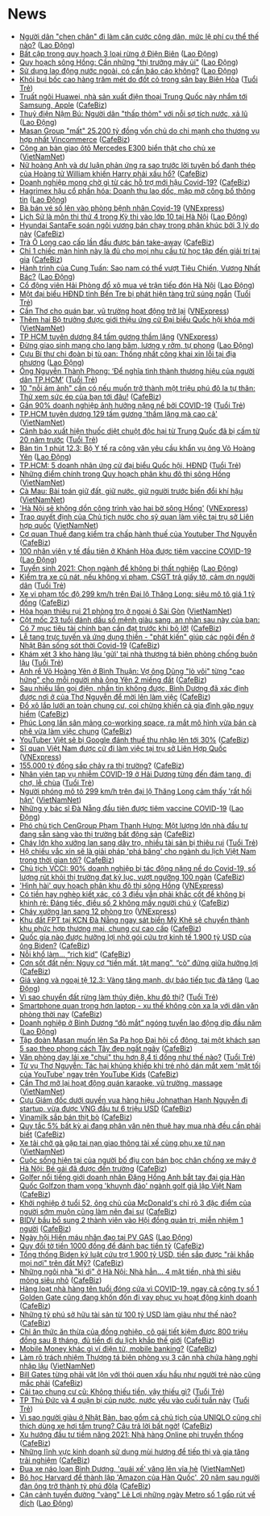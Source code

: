 # News

- [Người dân &quot;chen chân&quot; đi làm căn cước công dân, mức lệ phí cụ thể thế nào?](https://laodong.vn/phap-luat/nguoi-dan-chen-chan-di-lam-can-cuoc-cong-dan-muc-le-phi-cu-the-the-nao-888392.ldo) ([Lao Động](https://laodong.vn))
- [Bất cập trong quy hoạch 3 loại rừng ở Điện Biên](https://laodong.vn/video/bat-cap-trong-quy-hoach-3-loai-rung-o-dien-bien-888005.ldo) ([Lao Động](https://laodong.vn))
- [Quy hoạch sông Hồng: Cần những &quot;thị trưởng máy ủi&quot;](https://laodong.vn/su-kien-binh-luan/quy-hoach-song-hong-can-nhung-thi-truong-may-ui-888337.ldo) ([Lao Động](https://laodong.vn))
- [Sử dụng lao động nước ngoài, có cần báo cáo không?](https://laodong.vn/tu-van-phap-luat/su-dung-lao-dong-nuoc-ngoai-co-can-bao-cao-khong-886978.ldo) ([Lao Động](https://laodong.vn))
- [Khói bụi bốc cao hàng trăm mét do đốt cỏ trong sân bay Biên Hòa](https://tuoitre.vn/khoi-bui-boc-cao-hang-tram-met-do-dot-co-trong-san-bay-bien-hoa-20210312134357491.htm) ([Tuổi Trẻ](https://tuoitre.vn))
- [Truất ngôi Huawei, nhà sản xuất điện thoại Trung Quốc này nhắm tới Samsung, Apple](https://cafebiz.vn/truat-ngoi-huawei-nha-san-xuat-dien-thoai-trung-quoc-nay-nham-toi-samsung-apple-20210312135738493.chn) ([CafeBiz](https://cafebiz.vn))
- [Thuỷ điện Nậm Bú: Người dân &quot;thấp thỏm&quot; với nỗi sợ tích nước, xả lũ](https://laodong.vn/xa-hoi/thuy-dien-nam-bu-nguoi-dan-thap-thom-voi-noi-so-tich-nuoc-xa-lu-888395.ldo) ([Lao Động](https://laodong.vn))
- [Masan Group "mất" 25.200 tỷ đồng vốn chủ do chi mạnh cho thương vụ hợp nhất Vincommerce](https://cafebiz.vn/masan-group-mat-25200-ty-dong-von-chu-do-chi-manh-cho-thuong-vu-hop-nhat-vincommerce-20210312135509996.chn) ([CafeBiz](https://cafebiz.vn))
- [Công an bàn giao ôtô Mercedes E300 biển thật cho chủ xe](http://vietnamnet.vn/vn/thoi-su/cong-an-ban-giao-oto-mercedes-e300-bien-that-cho-chu-xe-719146.html) ([VietNamNet](https://vietnamnet.vn))
- [Nữ hoàng Anh và dư luận phản ứng ra sao trước lời tuyên bố đanh thép của Hoàng tử William khiến Harry phải xấu hổ?](https://cafebiz.vn/nu-hoang-anh-va-du-luan-phan-ung-ra-sao-truoc-loi-tuyen-bo-danh-thep-cua-hoang-tu-william-khien-harry-phai-xau-ho-20210312134732875.chn) ([CafeBiz](https://cafebiz.vn))
- [Doanh nghiệp mong chờ gì từ các hỗ trợ mới hậu Covid-19?](https://cafebiz.vn/doanh-nghiep-mong-cho-gi-tu-cac-ho-tro-moi-hau-covid-19-20210312134547633.chn) ([CafeBiz](https://cafebiz.vn))
- [Hagrimex hậu cổ phần hóa: Doanh thu lao dốc, mập mờ công bố thông tin](https://laodong.vn/kinh-te/hagrimex-hau-co-phan-hoa-doanh-thu-lao-doc-map-mo-cong-bo-thong-tin-888310.ldo) ([Lao Động](https://laodong.vn))
- [Bà bán vé số lẻn vào phòng bệnh nhân Covid-19](https://vnexpress.net/ba-ban-ve-so-len-vao-phong-benh-nhan-covid-19-4247528.html) ([VNExpress](https://vnexpress.net))
- [Lịch Sử là môn thi thứ 4 trong Kỳ thi vào lớp 10 tại Hà Nội](https://laodong.vn/giao-duc/lich-su-la-mon-thi-thu-4-trong-ky-thi-vao-lop-10-tai-ha-noi-888406.ldo) ([Lao Động](https://laodong.vn))
- [Hyundai SantaFe soán ngôi vương bán chạy trong phân khúc bởi 3 lý do này](https://cafebiz.vn/hyundai-santafe-soan-ngoi-vuong-ban-chay-trong-phan-khuc-boi-3-ly-do-nay-20210312123544399.chn) ([CafeBiz](https://cafebiz.vn))
- [Trà Ô Long cao cấp lần đầu được bán take-away](https://cafebiz.vn/tra-o-long-cao-cap-lan-dau-duoc-ban-take-away-20210312120823654.chn) ([CafeBiz](https://cafebiz.vn))
- [Chỉ 1 chiếc màn hình này là đủ cho mọi nhu cầu từ học tập đến giải trí tại gia](https://cafebiz.vn/chi-1-chiec-man-hinh-nay-la-du-cho-moi-nhu-cau-tu-hoc-tap-den-giai-tri-tai-gia-20210312105055392.chn) ([CafeBiz](https://cafebiz.vn))
- [Hành trình của Cung Tuấn: Sao nam có thể vượt Tiêu Chiến, Vương Nhất Bác?](https://laodong.vn/photo/hanh-trinh-cua-cung-tuan-sao-nam-co-the-vuot-tieu-chien-vuong-nhat-bac-888161.ldo) ([Lao Động](https://laodong.vn))
- [Cổ động viên Hải Phòng đổ xô mua vé trận tiếp đón Hà Nội](https://laodong.vn/bong-da/co-dong-vien-hai-phong-do-xo-mua-ve-tran-tiep-don-ha-noi-888393.ldo) ([Lao Động](https://laodong.vn))
- [Một đại biểu HĐND tỉnh Bến Tre bị phát hiện tàng trữ súng ngắn](https://tuoitre.vn/mot-dai-bieu-hdnd-tinh-ben-tre-bi-phat-hien-tang-tru-sung-ngan-20210312121545323.htm) ([Tuổi Trẻ](https://tuoitre.vn))
- [Cần Thơ cho quán bar, vũ trường hoạt động trở lại](https://vnexpress.net/can-tho-cho-quan-bar-vu-truong-hoat-dong-tro-lai-4247522.html) ([VNExpress](https://vnexpress.net))
- [Thêm hai Bộ trưởng được giới thiệu ứng cử Đại biểu Quốc hội khóa mới](http://vietnamnet.vn/vn/thoi-su/quoc-hoi/them-hai-bo-truong-duoc-gioi-thieu-ung-cu-dai-bieu-quoc-hoi-khoa-moi-719133.html) ([VietNamNet](https://vietnamnet.vn))
- [TP HCM tuyên dương 84 tấm gương thầm lặng](https://vnexpress.net/tp-hcm-tuyen-duong-84-tam-guong-tham-lang-4247521.html) ([VNExpress](https://vnexpress.net))
- [Đừng giao sinh mạng cho lang băm, lương y rởm, tự phong](https://laodong.vn/xa-hoi/dung-giao-sinh-mang-cho-lang-bam-luong-y-rom-tu-phong-888156.ldo) ([Lao Động](https://laodong.vn))
- [Cựu Bí thư chi đoàn bị tù oan: Thống nhất công khai xin lỗi tại địa phương](https://laodong.vn/phap-luat/cuu-bi-thu-chi-doan-bi-tu-oan-thong-nhat-cong-khai-xin-loi-tai-dia-phuong-888396.ldo) ([Lao Động](https://laodong.vn))
- [Ông Nguyễn Thành Phong: ‘Để nghĩa tình thành thương hiệu của người dân TP.HCM’](https://tuoitre.vn/ong-nguyen-thanh-phong-de-nghia-tinh-thanh-thuong-hieu-cua-nguoi-dan-tphcm-20210312122151126.htm) ([Tuổi Trẻ](https://tuoitre.vn))
- [10 "nỗi ám ảnh" cần có nếu muốn trở thành một triệu phú đô la tự thân: Thử xem sức ép của bạn tới đâu!](https://cafebiz.vn/10-noi-am-anh-can-co-neu-muon-tro-thanh-mot-trieu-phu-do-la-tu-than-thu-xem-suc-ep-cua-ban-toi-dau-2021031015533084.chn) ([CafeBiz](https://cafebiz.vn))
- [Gần 90% doanh nghiệp ảnh hưởng nặng nề bởi COVID-19](https://tuoitre.vn/gan-90-doanh-nghiep-anh-huong-nang-ne-boi-covid-19-20210312124506974.htm) ([Tuổi Trẻ](https://tuoitre.vn))
- [TP.HCM tuyên dương 129 tấm gương 'thầm lặng mà cao cả'](http://vietnamnet.vn/vn/thoi-su/tp-hcm-tuyen-duong-129-tam-guong-tham-lang-ma-cao-ca-719127.html) ([VietNamNet](https://vietnamnet.vn))
- [Cảnh báo xuất hiện thuốc diệt chuột độc hại từ Trung Quốc đã bị cấm từ 20 năm trước](https://tuoitre.vn/canh-bao-xuat-hien-thuoc-diet-chuot-doc-hai-tu-trung-quoc-da-bi-cam-tu-20-nam-truoc-20210312112644002.htm) ([Tuổi Trẻ](https://tuoitre.vn))
- [Bản tin 1 phút 12.3: Bộ Y tế ra công văn yêu cầu khẩn vụ ông Võ Hoàng Yên](https://laodong.vn/video/ban-tin-1-phut-123-bo-y-te-ra-cong-van-yeu-cau-khan-vu-ong-vo-hoang-yen-888339.ldo) ([Lao Động](https://laodong.vn))
- [TP.HCM: 5 doanh nhân ứng cử đại biểu Quốc hội, HĐND](https://tuoitre.vn/tphcm-5-doanh-nhan-ung-cu-dai-bieu-quoc-hoi-hdnd-2021031211595546.htm) ([Tuổi Trẻ](https://tuoitre.vn))
- [Những điểm chính trong Quy hoạch phân khu đô thị sông Hồng](http://vietnamnet.vn/vn/thoi-su/nhung-diem-chinh-trong-quy-hoach-phan-khu-do-thi-song-hong-719121.html) ([VietNamNet](https://vietnamnet.vn))
- [Cà Mau: Bài toán giữ đất, giữ nước, giữ người trước biến đổi khí hậu](http://vietnamnet.vn/vn/thoi-su/ca-mau-bai-toan-giu-dat-giu-nuoc-giu-nguoi-truoc-bien-doi-khi-hau-719131.html) ([VietNamNet](https://vietnamnet.vn))
- ['Hà Nội sẽ không dồn công trình vào hai bờ sông Hồng'](https://vnexpress.net/ha-noi-se-khong-don-cong-trinh-vao-hai-bo-song-hong-4247340.html) ([VNExpress](https://vnexpress.net))
- [Trao quyết định của Chủ tịch nước cho sỹ quan làm việc tại trụ sở Liên hợp quốc](http://vietnamnet.vn/vn/thoi-su/chinh-tri/trao-quyet-dinh-cua-chu-tich-nuoc-cho-sy-quan-lam-viec-tai-tru-so-lien-hop-quoc-719126.html) ([VietNamNet](https://vietnamnet.vn))
- [Cơ quan Thuế đang kiểm tra chấp hành thuế của Youtuber Thơ Nguyễn](https://cafebiz.vn/co-quan-thue-dang-kiem-tra-chap-hanh-thue-cua-youtuber-tho-nguyen-20210312114855455.chn) ([CafeBiz](https://cafebiz.vn))
- [100 nhân viên y tế đầu tiên ở Khánh Hòa được tiêm vaccine COVID-19](https://laodong.vn/photo/100-nhan-vien-y-te-dau-tien-o-khanh-hoa-duoc-tiem-vaccine-covid-19-888312.ldo) ([Lao Động](https://laodong.vn))
- [Tuyển sinh 2021: Chọn ngành để không bị thất nghiệp](https://laodong.vn/giao-duc/tuyen-sinh-2021-chon-nganh-de-khong-bi-that-nghiep-888291.ldo) ([Lao Động](https://laodong.vn))
- [Kiểm tra xe cũ nát, nếu không vi phạm, CSGT trả giấy tờ, cảm ơn người dân](https://tuoitre.vn/kiem-tra-xe-cu-nat-neu-khong-vi-pham-csgt-tra-giay-to-cam-on-nguoi-dan-20210312104258771.htm) ([Tuổi Trẻ](https://tuoitre.vn))
- [Xe vi phạm tốc độ 299 km/h trên Đại lộ Thăng Long: siêu mô tô giá 1 tỷ đồng](https://cafebiz.vn/xe-vi-pham-toc-do-299-km-h-tren-dai-lo-thang-long-sieu-mo-to-gia-1-ty-dong-20210312112633759.chn) ([CafeBiz](https://cafebiz.vn))
- [Hỏa hoạn thiêu rụi 21 phòng trọ ở ngoại ô Sài Gòn](http://vietnamnet.vn/vn/thoi-su/hoa-hoan-thieu-rui-21-phong-tro-o-ngoai-o-sai-gon-719110.html) ([VietNamNet](https://vietnamnet.vn))
- [Cột mốc 23 tuổi đánh dấu số mệnh giàu sang, an nhàn sau này của bạn: Có 7 mục tiêu tài chính bạn cần đạt trước khi bỏ lỡ!](https://cafebiz.vn/cot-moc-23-tuoi-danh-dau-so-menh-giau-sang-an-nhan-sau-nay-cua-ban-co-7-muc-tieu-tai-chinh-ban-can-dat-truoc-khi-bo-lo-2021031200441208.chn) ([CafeBiz](https://cafebiz.vn))
- [Lễ tang trực tuyến và ứng dụng thiền - "phát kiến" giúp các ngôi đền ở Nhật Bản sống sót thời Covid-19](https://cafebiz.vn/le-tang-truc-tuyen-va-ung-dung-thien-phat-kien-giup-cac-ngoi-den-o-nhat-ban-song-sot-thoi-covid-19-20210312111013281.chn) ([CafeBiz](https://cafebiz.vn))
- [Khám xét 3 kho hàng lậu 'gửi' tại nhà thượng tá biên phòng chống buôn lậu](https://tuoitre.vn/kham-xet-3-kho-hang-lau-gui-tai-nha-thuong-ta-bien-phong-chong-buon-lau-20210312095225183.htm) ([Tuổi Trẻ](https://tuoitre.vn))
- [Anh rể Võ Hoàng Yên ở Bình Thuận: Vợ ông Dũng "lò vôi" từng "cao hứng" cho mỗi người nhà ông Yên 2 miếng đất](https://cafebiz.vn/anh-re-vo-hoang-yen-o-binh-thuan-vo-ong-dung-lo-voi-tung-cao-hung-cho-moi-nguoi-nha-ong-yen-2-mieng-dat-20210312110627325.chn) ([CafeBiz](https://cafebiz.vn))
- [Sau nhiều lần gọi điện, nhắn tin không được, Bình Dương đã xác định được nơi ở của Thơ Nguyễn để mời lên làm việc](https://cafebiz.vn/sau-nhieu-lan-goi-dien-nhan-tin-khong-duoc-binh-duong-da-xac-dinh-duoc-noi-o-cua-tho-nguyen-de-moi-len-lam-viec-20210312110430358.chn) ([CafeBiz](https://cafebiz.vn))
- [Đổ xô lắp lưới an toàn chung cư, coi chừng khiến cả gia đình gặp nguy hiểm](https://cafebiz.vn/do-xo-lap-luoi-an-toan-chung-cu-coi-chung-khien-ca-gia-dinh-gap-nguy-hiem-20210312110128494.chn) ([CafeBiz](https://cafebiz.vn))
- [Phúc Long lấn sân mảng co-working space, ra mắt mô hình vừa bán cà phê vừa làm việc chung](https://cafebiz.vn/phuc-long-lan-san-mang-co-working-space-ra-mat-mo-hinh-vua-ban-ca-phe-vua-lam-viec-chung-20210312094321003.chn) ([CafeBiz](https://cafebiz.vn))
- [YouTuber Việt sẽ bị Google đánh thuế thu nhập lên tới 30%](https://cafebiz.vn/youtuber-viet-se-bi-google-danh-thue-thu-nhap-len-toi-30-20210312105125013.chn) ([CafeBiz](https://cafebiz.vn))
- [Sĩ quan Việt Nam được cử đi làm việc tại trụ sở Liên Hợp Quốc](https://vnexpress.net/si-quan-viet-nam-duoc-cu-di-lam-viec-tai-tru-so-lien-hop-quoc-4247357.html) ([VNExpress](https://vnexpress.net))
- [155.000 tỷ đồng sắp chảy ra thị trường?](https://cafebiz.vn/155000-ty-dong-sap-chay-ra-thi-truong-20210312104515475.chn) ([CafeBiz](https://cafebiz.vn))
- [Nhân viên tạp vụ nhiễm COVID-19 ở Hải Dương từng đến đám tang, đi chợ, lễ chùa](https://tuoitre.vn/nhan-vien-tap-vu-nhiem-covd-19-o-hai-duong-tung-den-dam-tang-di-cho-le-chua-20210312103118503.htm) ([Tuổi Trẻ](https://tuoitre.vn))
- [Người phóng mô tô 299 km/h trên đại lộ Thăng Long cảm thấy 'rất hối hận'](http://vietnamnet.vn/vn/thoi-su/nguoi-phong-mo-to-299-km-h-tren-dai-lo-thang-long-cam-thay-rat-hoi-han-719088.html) ([VietNamNet](https://vietnamnet.vn))
- [Những y bác sĩ Đà Nẵng đầu tiên được tiêm vaccine COVID-19](https://laodong.vn/photo/nhung-y-bac-si-da-nang-dau-tien-duoc-tiem-vaccine-covid-19-888287.ldo) ([Lao Động](https://laodong.vn))
- [Phó chủ tịch CenGroup Phạm Thanh Hưng: Một lượng lớn nhà đầu tư đang sẵn sàng vào thị trường bất động sản](https://cafebiz.vn/pho-chu-tich-cengroup-pham-thanh-hung-mot-luong-lon-nha-dau-tu-dang-san-sang-vao-thi-truong-bat-dong-san-20210312094219386.chn) ([CafeBiz](https://cafebiz.vn))
- [Cháy lớn kho xưởng lan sang dãy trọ, nhiều tài sản bị thiêu rụi](https://tuoitre.vn/chay-lon-kho-xuong-lan-sang-day-tro-nhieu-tai-san-bi-thieu-rui-20210312094509219.htm) ([Tuổi Trẻ](https://tuoitre.vn))
- [Hộ chiếu vắc xin sẽ là giải pháp 'phá băng' cho ngành du lịch Việt Nam trong thời gian tới?](https://cafebiz.vn/ho-chieu-vac-xin-se-la-giai-phap-pha-bang-cho-nganh-du-lich-viet-nam-trong-thoi-gian-toi-20210312102544838.chn) ([CafeBiz](https://cafebiz.vn))
- [Chủ tịch VCCI: 90% doanh nghiệp bị tác động nặng nề do Covid-19, số lượng rút khỏi thị trường đạt kỷ lục, vượt ngưỡng 100 ngàn](https://cafebiz.vn/chu-tich-vcci-90-doanh-nghiep-bi-tac-dong-nang-ne-do-covid-19-so-luong-rut-khoi-thi-truong-dat-ky-luc-vuot-nguong-100-ngan-20210312094318426.chn) ([CafeBiz](https://cafebiz.vn))
- ['Hình hài' quy hoạch phân khu đô thị sông Hồng](https://vnexpress.net/hinh-hai-quy-hoach-phan-khu-do-thi-song-hong-4247175.html) ([VNExpress](https://vnexpress.net))
- [Có tiền hay nghèo kiết xác, có 3 điều vẫn phải khắc cốt để không bị khinh rẻ: Đáng tiếc, điều số 2 không mấy người chú ý](https://cafebiz.vn/co-tien-hay-ngheo-kiet-xac-co-3-dieu-van-phai-khac-cot-de-khong-bi-khinh-re-dang-tiec-dieu-so-2-khong-may-nguoi-chu-y-20210311171645098.chn) ([CafeBiz](https://cafebiz.vn))
- [Cháy xưởng lan sang 12 phòng trọ](https://vnexpress.net/chay-xuong-lan-sang-12-phong-tro-4247370.html) ([VNExpress](https://vnexpress.net))
- [Khu đất FPT tại KCN Đà Nẵng ngay sát biển Mỹ Khê sẽ chuyển thành khu phức hợp thương mại, chung cư cao cấp](https://cafebiz.vn/khu-dat-fpt-tai-kcn-da-nang-ngay-sat-bien-my-khe-se-chuyen-thanh-khu-phuc-hop-thuong-mai-chung-cu-cao-cap-20210312101118514.chn) ([CafeBiz](https://cafebiz.vn))
- [Quốc gia nào được hưởng lợi nhờ gói cứu trợ kinh tế 1.900 tỷ USD của ông Biden?](https://cafebiz.vn/quoc-gia-nao-duoc-huong-loi-nho-goi-cuu-tro-kinh-te-1900-ty-usd-cua-ong-biden-202103120937592.chn) ([CafeBiz](https://cafebiz.vn))
- [Nỗi khổ làm... “rich kid”](https://cafebiz.vn/noi-kho-lam-rich-kid-20210312101947457.chn) ([CafeBiz](https://cafebiz.vn))
- [Cơn sốt đất nền: Nguy cơ “tiền mất, tật mang”, “cò” đứng giữa hưởng lợi](https://cafebiz.vn/con-sot-dat-nen-nguy-co-tien-mat-tat-mang-co-dung-giua-huong-loi-20210312100336797.chn) ([CafeBiz](https://cafebiz.vn))
- [Giá vàng và ngoại tệ 12.3: Vàng tăng mạnh, dự báo tiếp tục đà tăng](https://laodong.vn/video/gia-vang-va-ngoai-te-123-vang-tang-manh-du-bao-tiep-tuc-da-tang-888314.ldo) ([Lao Động](https://laodong.vn))
- [Vì sao chuyển đất rừng làm thủy điện, khu đô thị?](https://tuoitre.vn/vi-sao-chuyen-dat-rung-lam-thuy-dien-khu-do-thi-20210311190408267.htm) ([Tuổi Trẻ](https://tuoitre.vn))
- [Smartphone quan trọng hơn laptop - xu thế không còn xa lạ với dân văn phòng thời nay](https://cafebiz.vn/smartphone-quan-trong-hon-laptop-xu-the-khong-con-xa-la-voi-dan-van-phong-thoi-nay-20210311150827279.chn) ([CafeBiz](https://cafebiz.vn))
- [Doanh nghiệp ở Bình Dương “đỏ mắt” ngóng tuyển lao động dịp đầu năm](https://laodong.vn/video/doanh-nghiep-o-binh-duong-do-mat-ngong-tuyen-lao-dong-dip-dau-nam-888250.ldo) ([Lao Động](https://laodong.vn))
- [Tập đoàn Masan muốn lên Sa Pa họp Đại hội cổ đông, tại một khách sạn 5 sao theo phong cách Tây đẹp ngất ngây](https://cafebiz.vn/tap-doan-masan-muon-len-sa-pa-hop-dai-hoi-co-dong-tai-mot-khach-san-5-sao-theo-phong-cach-tay-dep-ngat-ngay-20210312095019789.chn) ([CafeBiz](https://cafebiz.vn))
- [Văn phòng dạy lái xe "chui" thu hơn 8,4 tỉ đồng như thế nào?](https://tuoitre.vn/van-phong-day-lai-xe-chui-thu-hon-8-4-ti-dong-nhu-the-nao-20210312084559527.htm) ([Tuổi Trẻ](https://tuoitre.vn))
- [Từ vụ Thơ Nguyễn: Tác hại khủng khiếp khi trẻ nhỏ dán mắt xem 'mặt tối của YouTube' ngay trên YouTube Kids](https://cafebiz.vn/tu-vu-tho-nguyen-tac-hai-khung-khiep-khi-tre-nho-dan-mat-xem-mat-toi-cua-youtube-ngay-tren-youtube-kids-20210312095514551.chn) ([CafeBiz](https://cafebiz.vn))
- [Cần Thơ mở lại hoạt động quán karaoke, vũ trường, massage](http://vietnamnet.vn/vn/thoi-su/can-tho-mo-lai-hoat-dong-quan-karaoke-vu-truong-massage-719078.html) ([VietNamNet](https://vietnamnet.vn))
- [Cựu Giám đốc dưới quyền vua hàng hiệu Johnathan Hạnh Nguyễn đi startup, vừa được VNG đầu tư 6 triệu USD](https://cafebiz.vn/cuu-giam-doc-kinh-doanh-tap-doan-ipp-cua-ty-phu-johnathan-hanh-nguyen-di-startup-vua-duoc-vng-dau-tu-6-trieu-usd-20210312093843524.chn) ([CafeBiz](https://cafebiz.vn))
- [Vinamilk sắp bán thịt bò](https://cafebiz.vn/vinamilk-sap-ban-thit-bo-20210312092756053.chn) ([CafeBiz](https://cafebiz.vn))
- [Quy tắc 5% bất kỳ ai đang phân vân nên thuê hay mua nhà đều cần phải biết](https://cafebiz.vn/quy-tac-5-bat-ky-ai-dang-phan-van-nen-thue-hay-mua-nha-deu-can-phai-biet-20210311155011614.chn) ([CafeBiz](https://cafebiz.vn))
- [Xe tải chở gà gặp tai nạn giao thông tài xế cùng phụ xe tử nạn](http://vietnamnet.vn/vn/thoi-su/an-toan-giao-thong/xe-tai-cho-ga-gap-tai-nan-giao-thong-tai-xe-cung-phu-xe-tu-nan-719055.html) ([VietNamNet](https://vietnamnet.vn))
- [Cuộc sống hiện tại của người bố địu con bán bọc chân chống xe máy ở Hà Nội: Bé gái đã được đến trường](https://cafebiz.vn/cuoc-song-hien-tai-cua-nguoi-bo-diu-con-ban-boc-chan-chong-xe-may-o-ha-noi-be-gai-da-duoc-den-truong-20210312091637991.chn) ([CafeBiz](https://cafebiz.vn))
- [Golfer nổi tiếng giới doanh nhân Đặng Hồng Anh bắt tay đại gia Hàn Quốc Golfzon tham vọng 'khuynh đảo' ngành golf giả lập Việt Nam](https://cafebiz.vn/golfer-noi-tieng-gioi-doanh-nhan-dang-hong-anh-bat-tay-dai-gia-han-quoc-golfzon-tham-vong-khuynh-dao-nganh-golf-gia-lap-viet-nam-20210311163452385.chn) ([CafeBiz](https://cafebiz.vn))
- [Khởi nghiệp ở tuổi 52, ông chủ của McDonald's chỉ rõ 3 đặc điểm của người sớm muộn cũng làm nên đại sự](https://cafebiz.vn/khoi-nghiep-o-tuoi-52-ong-chu-cua-mcdonalds-chi-ro-3-dac-diem-cua-nguoi-som-muon-cung-lam-nen-dai-su-20210310154611909.chn) ([CafeBiz](https://cafebiz.vn))
- [BIDV bầu bổ sung 2 thành viên vào Hội đồng quản trị, miễn nhiệm 1 người](https://cafebiz.vn/bidv-bau-bo-sung-2-thanh-vien-vao-hoi-dong-quan-tri-mien-nhiem-1-nguoi-20210312091057876.chn) ([CafeBiz](https://cafebiz.vn))
- [Ngày hội Hiến máu nhân đạo tại PV GAS](https://laodong.vn/thong-tin-doanh-nghiep/ngay-hoi-hien-mau-nhan-dao-tai-pv-gas-888237.ldo) ([Lao Động](https://laodong.vn))
- [Quy đổi tờ tiền 1000 đồng để đánh bạc tiền tỷ](https://cafebiz.vn/quy-doi-to-tien-1000-dong-de-danh-bac-tien-ty-20210312085712295.chn) ([CafeBiz](https://cafebiz.vn))
- [Tổng thống Biden ký luật cứu trợ 1.900 tỷ USD, tiền sắp được "rải khắp mọi nơi" trên đất Mỹ?](https://cafebiz.vn/chi-tiet-goi-cuu-tro-khong-lo-tri-gia-1900-usd-co-suc-mua-ca-thi-truong-tien-so-cua-ong-biden-20210312084347959.chn) ([CafeBiz](https://cafebiz.vn))
- [Những ngôi nhà "kì dị" ở Hà Nội: Nhà hẳn... 4 mặt tiền, nhà thì siêu mỏng siêu nhỏ](https://cafebiz.vn/nhung-ngoi-nha-ki-di-o-ha-noi-nha-han-4-mat-tien-nha-thi-sieu-mong-sieu-nho-20210312085134854.chn) ([CafeBiz](https://cafebiz.vn))
- [Hàng loạt nhà hàng tên tuổi đóng cửa vì COVID-19, ngay cả công ty số 1 Golden Gate cũng đang khốn đốn đi vay phục vụ hoạt động kinh doanh](https://cafebiz.vn/hang-loat-nha-hang-ten-tuoi-dong-cua-vi-covid-19-ngay-ca-cong-ty-so-1-golden-gate-cung-dang-khon-don-di-vay-phuc-vu-hoat-dong-kinh-doanh-20210312082715891.chn) ([CafeBiz](https://cafebiz.vn))
- [Những tỷ phú sở hữu tài sản từ 100 tỷ USD làm giàu như thế nào?](https://cafebiz.vn/nhung-ty-phu-so-huu-tai-san-tu-100-ty-usd-lam-giau-nhu-the-nao-20210312084628206.chn) ([CafeBiz](https://cafebiz.vn))
- [Chỉ ăn thức ăn thừa của đồng nghiệp, cô gái tiết kiệm được 800 triệu đồng sau 8 tháng, đủ tiền đi du lịch khắp thế giới](https://cafebiz.vn/tuyet-chieu-giup-co-gai-tiet-kiem-gan-800-trieu-dong-sau-8-thang-du-tien-du-lich-vong-quanh-the-gioi-an-do-an-thua-cua-dong-nghiep-va-luc-thung-rac-20210311154930289.chn) ([CafeBiz](https://cafebiz.vn))
- [Mobile Money khác gì ví điện tử, mobile banking?](https://cafebiz.vn/mobile-money-khac-gi-vi-dien-tu-mobile-banking-20210312084016845.chn) ([CafeBiz](https://cafebiz.vn))
- [Làm rõ trách nhiệm Thượng tá biên phòng vụ 3 căn nhà chứa hàng nghi nhập lậu](http://vietnamnet.vn/vn/thoi-su/lam-ro-trach-nhiem-thuong-ta-bien-phong-vu-3-can-nha-chua-hang-nghi-nhap-lau-719011.html) ([VietNamNet](https://vietnamnet.vn))
- [Bill Gates từng phải vật lộn với thói quen xấu hầu như người trẻ nào cũng mắc phải](https://cafebiz.vn/bill-gates-cung-tung-phai-vat-lon-voi-thoi-quen-xau-hau-nhu-nguoi-tre-nao-cung-mac-phai-20210311161707717.chn) ([CafeBiz](https://cafebiz.vn))
- [Cải tạo chung cư cũ: Không thiếu tiền, vậy thiếu gì?](https://tuoitre.vn/cai-tao-chung-cu-cu-khong-thieu-tien-vay-thieu-gi-20210312075257021.htm) ([Tuổi Trẻ](https://tuoitre.vn))
- [TP Thủ Đức và 4 quận bị cúp nước, nước yếu vào cuối tuần này](https://tuoitre.vn/tp-thu-duc-va-4-quan-bi-cup-nuoc-nuoc-yeu-vao-cuoi-tuan-nay-20210312072656252.htm) ([Tuổi Trẻ](https://tuoitre.vn))
- [Vì sao người giàu ở Nhật Bản, bao gồm cả chủ tịch của UNIQLO cũng chỉ thích dùng xe hơi tầm trung? Câu trả lời bất ngờ!](https://cafebiz.vn/vi-sao-nguoi-giau-o-nhat-ban-bao-gom-ca-chu-tich-cua-uniqlo-cung-chi-thich-dung-xe-hoi-tam-trung-cau-tra-loi-bat-ngo-20210311195306789.chn) ([CafeBiz](https://cafebiz.vn))
- [Xu hướng đầu tư tiềm năng 2021: Nhà hàng Online phi truyền thống](https://cafebiz.vn/xu-huong-dau-tu-tiem-nang-2021-nha-hang-online-phi-truyen-thong-20210311200948003.chn) ([CafeBiz](https://cafebiz.vn))
- [Những lĩnh vực kinh doanh sử dụng mùi hương để tiếp thị và gia tăng trải nghiệm](https://cafebiz.vn/nhung-linh-vuc-kinh-doanh-su-dung-mui-huong-de-tiep-thi-va-gia-tang-trai-nghiem-20210311200930105.chn) ([CafeBiz](https://cafebiz.vn))
- [Đua xe náo loạn Bình Dương, 'quái xế' văng lên vỉa hè](http://vietnamnet.vn/vn/thoi-su/an-toan-giao-thong/dua-xe-nao-loan-binh-duong-quai-xe-vang-len-via-he-719056.html) ([VietNamNet](https://vietnamnet.vn))
- [Bỏ học Harvard để thành lập 'Amazon của Hàn Quốc', 20 năm sau người đàn ông trở thành tỷ phú đôla](https://cafebiz.vn/bo-hoc-harvard-de-thanh-lap-amazon-cua-han-quoc-20-nam-sau-nguoi-dan-ong-tro-thanh-ty-phu-dola-20210311163520024.chn) ([CafeBiz](https://cafebiz.vn))
- [Cận cảnh tuyến đường &quot;vàng&quot; Lê Lợi những ngày Metro số 1 gấp rút về đích](https://laodong.vn/photo/can-canh-tuyen-duong-vang-le-loi-nhung-ngay-metro-so-1-gap-rut-ve-dich-888120.ldo) ([Lao Động](https://laodong.vn))
